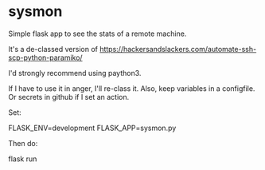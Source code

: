 # sysmon
Simple flask app to see the stats of a remote machine.

It's a de-classed version of
https://hackersandslackers.com/automate-ssh-scp-python-paramiko/

I'd strongly recommend using paython3.

If I have to use it in anger, I'll re-class it. Also, keep variables
in a configfile. Or secrets in github if I set an action.

Set:

FLASK_ENV=development
FLASK_APP=sysmon.py

Then do:

flask run

